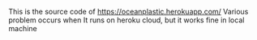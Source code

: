 This is the source code of https://oceanplastic.herokuapp.com/
Various problem occurs when It runs on heroku cloud, but it works fine in local machine
